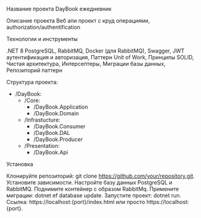 Название проекта
DayBook ежедневник

Описание проекта
Веб апи проект с круд операциями, authorization/authentification

Технологии и инструменты

.NET 8
PostgreSQL,
RabbitMQ,
Docker (для RabbitMQ),
Swagger,
JWT аутентификация и авторизация,
Паттерн Unit of Work,
Принципы SOLID,
Чистая архитектура,
Интерсептеры,
Миграции базы данных,
Репозиторий паттерн

Структура проекта:

- /DayBook:
  - /Core: 
    - /DayBook.Application
    - /DayBook.Domain
  - /Infrastucture:
    - /DayBook.Consumer
    - /DayBook.DAL
    - /DayBook.Producer
  - /Presentation:
    - /DayBook.Api  

Установка

Клонируйте репозиторий: git clone https://github.com/your/repository.git.
Установите зависимости.
Настройте базу данных PostgreSQL и RabbitMQ.
Поднимите контейнер с образом RabbitMq.
Примените миграции: dotnet ef database update.
Запустите проект: dotnet run.
Ссылка: https://localhost:{port}/index.html или просто https://localhost:{port}.
